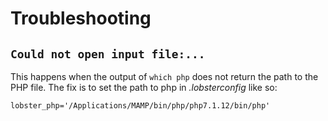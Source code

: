 # Troubleshooting

## `Could not open input file:...`

This happens when the output of `which php` does not return the path to the PHP file.  The fix is to set the path to php in _.lobsterconfig_ like so:

	lobster_php='/Applications/MAMP/bin/php/php7.1.12/bin/php'